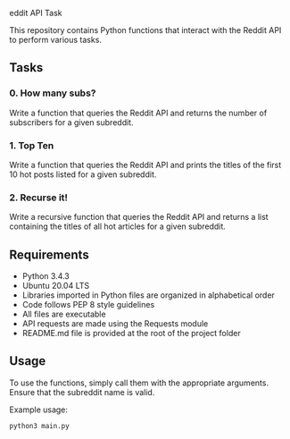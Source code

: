 eddit API Task

This repository contains Python functions that interact with the Reddit API to perform various tasks.

## Tasks

### 0. How many subs?

Write a function that queries the Reddit API and returns the number of subscribers for a given subreddit.

### 1. Top Ten

Write a function that queries the Reddit API and prints the titles of the first 10 hot posts listed for a given subreddit.

### 2. Recurse it!

Write a recursive function that queries the Reddit API and returns a list containing the titles of all hot articles for a given subreddit.

## Requirements

- Python 3.4.3
- Ubuntu 20.04 LTS
- Libraries imported in Python files are organized in alphabetical order
- Code follows PEP 8 style guidelines
- All files are executable
- API requests are made using the Requests module
- README.md file is provided at the root of the project folder

## Usage

To use the functions, simply call them with the appropriate arguments. Ensure that the subreddit name is valid.

Example usage:

```bash
python3 main.py

